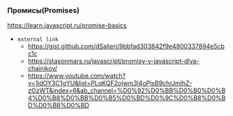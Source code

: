 ### Промисы(Promises)

https://learn.javascript.ru/promise-basics

- `external link`
    - https://gist.github.com/dSalieri/9bbfad303842f9e4800337894e5cbc1c
    - https://stasonmars.ru/javascript/promisy-v-javascript-dlya-chainikov/
    - https://www.youtube.com/watch?v=1idOY3C1gYU&list=PLqKQF2ojwm3l4oPjsB9chrJmlhZ-zOzWT&index=6&ab_channel=%D0%92%D0%BB%D0%B0%D0%B4%D0%B8%D0%BB%D0%B5%D0%BD%D0%9C%D0%B8%D0%BD%D0%B8%D0%BD
